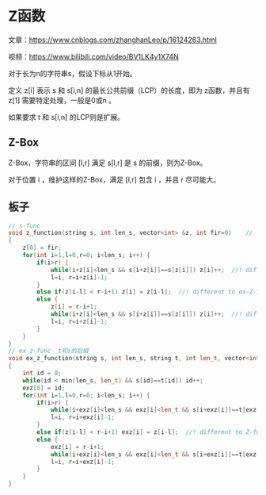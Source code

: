 <!--
 * @Autor: violet apricity ( Zhuangpx )
 * @Date: 2022-10-05 16:57:58
 * @LastEditors: violet apricity ( Zhuangpx )
 * @LastEditTime: 2022-10-05 18:11:43
 * @FilePath: \apricitye:\桌面\ACM\算法Algorithm\字符串\Z函数\Z函数.md
 * @Description:  Zhuangpx : Violet && Apricity:/ The warmth of the sun in the winter /
-->

# Z函数

文章：<https://www.cnblogs.com/zhanghanLeo/p/16124263.html>

视频：<https://www.bilibili.com/video/BV1LK4y1X74N>

对于长为n的字符串s，假设下标从1开始。

定义 z[i] 表示 s 和 s[i,n] 的最长公共前缀（LCP）的长度，即为 z函数，并且有 z[1] 需要特定处理，一般是0或n 。

如果要求 t 和 s[i,n] 的LCP则是扩展。

## Z-Box

Z-Box，字符串的区间 [l,r] 满足 s[l,r] 是 s 的前缀，则为Z-Box。

对于位置 i ，维护这样的Z-Box，满足 [l,r] 包含 i ，并且 r 尽可能大。

## 板子

```c++
// s-func
void z_function(string s, int len_s, vector<int> &z, int fir=0)    //  Z-function   z[0]=fir(=0)
{
    z[0] = fir;
    for(int i=1,l=0,r=0; i<len_s; i++) {
        if(i>r) {
            while(i+z[i]<len_s && s[i+z[i]]==s[z[i]]) z[i]++;  //! different to ex-Z-func
            l=i, r=i+z[i]-1;
        }
        else if(z[i-l] < r-i+1) z[i] = z[i-l];  //! different to ex-Z-func
        else {
            z[i] = r-i+1;
            while(i+z[i]<len_s && s[i+z[i]]==s[z[i]]) z[i]++;  //! different to ex-Z-func
            l=i, r=i+z[i]-1;
        }
    }
}
// ex-z-func  t和s的后缀
void ex_z_function(string s, int len_s, string t, int len_t, vector<int> &exz, const vector<int>& z)    //  exZ-function z[i]=LCP(t, s[i..len])
{
    int id = 0;
    while(id < min(len_s, len_t) && s[id]==t[id]) id++;
    exz[0] = id;
    for(int i=1,l=0,r=0; i<len_s; i++) {
        if(i>r) {
            while(i+exz[i]<len_s && exz[i]<len_t && s[i+exz[i]]==t[exz[i]]) exz[i]++;  //! different to Z-func
            l=i, r=i+exz[i]-1;
        }
        else if(z[i-l] < r-i+1) exz[i] = z[i-l];  //! different to Z-func
        else {
            exz[i] = r-i+1;
            while(i+exz[i]<len_s && exz[i]<len_t && s[i+exz[i]]==t[exz[i]]) exz[i]++;  //! different to Z-func
            l=i, r=i+exz[i]-1;
        }
    }
}
```
